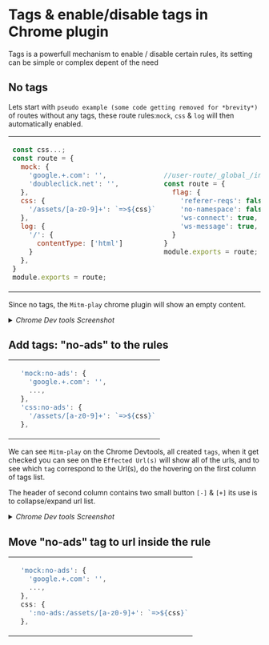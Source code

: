 # Tags & enable/disable tags in Chrome plugin

Tags is a powerfull mechanism to enable / disable certain rules, its setting can be simple or complex depent of the need 

## No tags

Lets start with `pseudo example (some code getting removed for *brevity*)` of routes without any tags, these route rules:`mock`, `css` & `log`  will then automatically enabled.

<table>
<tr><td>

```js
const css...;
const route = {
  mock: {
    'google.+.com': '',
    'doubleclick.net': '',
  },
  css: { 
    '/assets/[a-z0-9]+': `=>${css}`
  },
  log: {
    '/': {
      contentType: ['html']
    }
  },
}
module.exports = route;
```

</td><td>

```js
//user-route/_global_/index.js
const route = {
  flag: {
    'referer-reqs': false,
    'no-namespace': false,
    'ws-connect': true,
    'ws-message': true,
  }
}
module.exports = route;
```

</td></tr>
</table>

Since no tags, the `Mitm-play` chrome plugin will show an empty content.

<details><summary><i>Chrome Dev tools Screenshot</i></summary>

![Icon](./tags/01.no-tags.png 'url-match:att width=320px')

</details>

## Add tags: "no-ads" to the rules

<table>
<tr><td>

```js
  'mock:no-ads': {
    'google.+.com': '',
    ...,
  },
  'css:no-ads': { 
    '/assets/[a-z0-9]+': `=>${css}`
  },
```

</td></tr>
</table>

We can see `Mitm-play` on the Chrome Devtools, all created `tags`, when it get checked you can see on the `Effected Url(s)` will show all of the urls, and to see which `tag` correspond to the Url(s), do the hovering on the first column of tags list.

The header of second column contains two small button `[-]` & `[+]` its use is to collapse/expand url list. 

<details><summary><i>Chrome Dev tools Screenshot</i></summary>

<table>
<tr><td>

![Icon](./tags/02.no-ads-all-checked.png '02.no-ads-all-checked:att width=320px')

</td><td>

![Icon](./tags/02.no-ads-css-checked.png '02.no-ads-css-checked:att width=315px')

</td><td>

![Icon](./tags/02.no-ads-css-expanded.png '02.no-ads-css-expanded:att width=315px')

</td></tr>
</table>

</details>

## Move "no-ads" tag to url inside the rule

<table>
<tr><td>

```js
  'mock:no-ads': {
    'google.+.com': '',
    ...,
  },
  css: { 
    ':no-ads:/assets/[a-z0-9]+': `=>${css}`
  },
```

</td></tr>
</table>